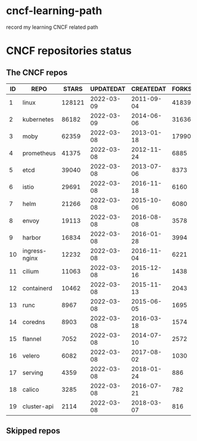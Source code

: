 # cncf-learning-path
record my learning CNCF related path

# CNCF repositories status
<!--START_SECTION:github_repos-->
## The CNCF repos
| ID |     REPO      | STARS  | UPDATEDAT  | CREATEDAT  | FORKSCOUNT |
|----|---------------|--------|------------|------------|------------|
|  1 | linux         | 128121 | 2022-03-09 | 2011-09-04 |      41839 |
|  2 | kubernetes    |  86182 | 2022-03-09 | 2014-06-06 |      31636 |
|  3 | moby          |  62359 | 2022-03-08 | 2013-01-18 |      17990 |
|  4 | prometheus    |  41375 | 2022-03-08 | 2012-11-24 |       6885 |
|  5 | etcd          |  39040 | 2022-03-08 | 2013-07-06 |       8373 |
|  6 | istio         |  29691 | 2022-03-08 | 2016-11-18 |       6160 |
|  7 | helm          |  21266 | 2022-03-08 | 2015-10-06 |       6080 |
|  8 | envoy         |  19113 | 2022-03-08 | 2016-08-08 |       3578 |
|  9 | harbor        |  16834 | 2022-03-08 | 2016-01-28 |       3994 |
| 10 | ingress-nginx |  12232 | 2022-03-08 | 2016-11-04 |       6221 |
| 11 | cilium        |  11063 | 2022-03-08 | 2015-12-16 |       1438 |
| 12 | containerd    |  10462 | 2022-03-08 | 2015-11-13 |       2043 |
| 13 | runc          |   8967 | 2022-03-08 | 2015-06-05 |       1695 |
| 14 | coredns       |   8903 | 2022-03-08 | 2016-03-18 |       1574 |
| 15 | flannel       |   7052 | 2022-03-08 | 2014-07-10 |       2572 |
| 16 | velero        |   6082 | 2022-03-08 | 2017-08-02 |       1030 |
| 17 | serving       |   4359 | 2022-03-08 | 2018-01-24 |        886 |
| 18 | calico        |   3285 | 2022-03-08 | 2016-07-21 |        782 |
| 19 | cluster-api   |   2114 | 2022-03-08 | 2018-03-07 |        816 |



## Skipped repos
<!--END_SECTION:github_repos-->
